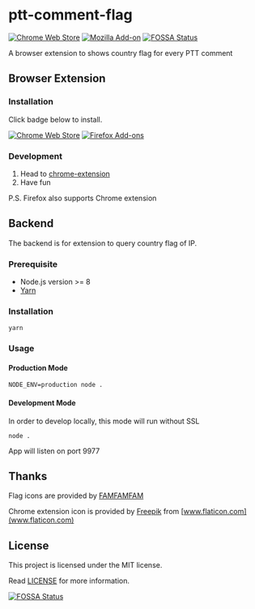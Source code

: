 # ptt-comment-flag

[![Chrome Web Store](https://img.shields.io/chrome-web-store/v/fhnkhcdcpalgfgneoojgcbmhnfjaepii.svg)](https://chrome.google.com/webstore/detail/%E5%85%AB%E5%8D%A6%E6%8F%92ip/fhnkhcdcpalgfgneoojgcbmhnfjaepii)
[![Mozilla Add-on](https://img.shields.io/amo/v/ptt-comment-flag.svg)](https://addons.mozilla.org/zh-TW/firefox/addon/ptt-comment-flag/)
[![FOSSA Status](https://app.fossa.io/api/projects/git%2Bgithub.com%2Fosk2%2Fptt-comment-flag.svg?type=shield)](https://app.fossa.io/projects/git%2Bgithub.com%2Fosk2%2Fptt-comment-flag?ref=badge_shield)


A browser extension to shows country flag for every PTT comment

## Browser Extension

### Installation

Click badge below to install.

[![Chrome Web Store](https://developer.chrome.com/webstore/images/ChromeWebStore_BadgeWBorder_v2_206x58.png)](https://chrome.google.com/webstore/detail/fhnkhcdcpalgfgneoojgcbmhnfjaepii)
[![Firefox Add-ons](https://addons.cdn.mozilla.net/static/img/addons-buttons/AMO-button_1.png)](https://addons.mozilla.org/zh-TW/firefox/addon/ptt-comment-flag/)

### Development

1. Head to [chrome-extension](chrome-extension)
2. Have fun

P.S. Firefox also supports Chrome extension

## Backend

The backend is for extension to query country flag of IP.

### Prerequisite

- Node.js version >= 8
- [Yarn](https://yarnpkg.com)

### Installation

```shell
yarn
```

### Usage

#### Production Mode

```shell
NODE_ENV=production node .
```

#### Development Mode

In order to develop locally, this mode will run without SSL

```shell
node .
```

App will listen on port 9977

## Thanks

Flag icons are provided by [FAMFAMFAM](http://www.famfamfam.com/lab/icons/flags/)

Chrome extension icon is provided by [Freepik](http://www.freepik.com) from [www.flaticon.com](www.flaticon.com)

## License

This project is licensed under the MIT license.

Read [LICENSE](LICENSE) for more information.


[![FOSSA Status](https://app.fossa.io/api/projects/git%2Bgithub.com%2Fosk2%2Fptt-comment-flag.svg?type=large)](https://app.fossa.io/projects/git%2Bgithub.com%2Fosk2%2Fptt-comment-flag?ref=badge_large)
